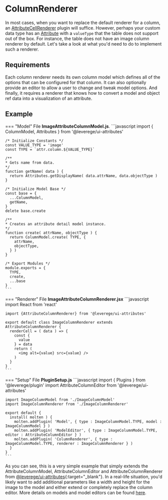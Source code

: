 # ColumnRenderer
In most cases, when you want to replace the default renderer for a column, an [AttributeCellRenderer](../attribute-cell-renderer) plugin will suffice. However, perhaps your custom data type has an [Attribute](../../../../concepts/attributes) with a `valueType` that the table does not support out of the box. For instance, the table does not have an image column renderer by default. Let's take a look at what you'd need to do to implement such a renderer.

## Requirements
Each column renderer needs its own column model which defines all of the options that can be configured for that column. It can also optionally provide an editor to allow a user to change and tweak model options. And finally, it requires a renderer that knows how to convert a model and object ref data into a visualization of an attribute.

## Example
=== "Model"
    File **ImageAttributeColumnModel.js**.
    ```javascript
    import { ColumnModel, Attributes } from '@leverege/ui-attributes'

    /* Initialize Constants */
    const VALUE_TYPE = 'image'
    const TYPE = `attr.column.${VALUE_TYPE}`

    /**
    * Gets name from data.
    */
    function getName( data ) {
      return Attributes.getDisplayName( data.attrName, data.objectType )
    }

    /* Initialize Model Base */
    const base = {
      ...ColumnModel,
      getName,
    }
    delete base.create

    /**
    * Creates an attribute detail model instance.
    */
    function create( attrName, objectType ) {
      return ColumnModel.create( TYPE, {
        attrName,
        objectType,
      } )
    }

    /* Export Modules */
    module.exports = {
      TYPE,
      create,
      ...base
    } 
    ```
=== "Renderer"
    File **ImageAttributeColumnRenderer.jsx**
    ```javascript
    import React from 'react'

    import {AttributeColumnRenderer} from '@leverege/ui-attributes'

    export default class ImageColumnRenderer extends AttributeColumnRenderer {
      renderCell = ( data ) => {
        const {
          value
        } = data
        return (
          <img alt={value} src={value} />
        )
      }
    }
    ```
=== "Setup"
    File **PluginSetup.js**
    ```javascript
    import { Plugins } from '@leverege/plugin'
    import AttributeColumnEditor from '@leverege/ui-attributes'

    import ImageColumnModel from './ImageColumnModel'
    import ImageColumnRenderer from './ImageColumnRenderer'

    export default {
      install( molten ) {
        molten.addPlugin( 'Model', { type : ImageColumnModel.TYPE, model : ImageColumnModel } )
        molten.addPlugin( 'ModelEditor', { type : ImageColumnModel.TYPE, editor : AttributeColumnEditor } )
        molten.addPlugin( 'ColumnRenderer', { type : ImageColumnModel.TYPE, renderer : ImageColumnRenderer } )
      }
    }
    ```

As you can see, this is a very simple example that simply extends the AttributeColumnModel, AttributeColumnEditor and AttributeColumnRenderer from [@leverege/ui-attributes](https://bitbucket.org/leverege/ui-attributes){:target="_blank"}. In a real-life situation, you'd likely want to add additional parameters like a width and height for the image to the model and either extend or completely replace the column editor. More details on models and model editors can be found [here](../../../../concepts/models).